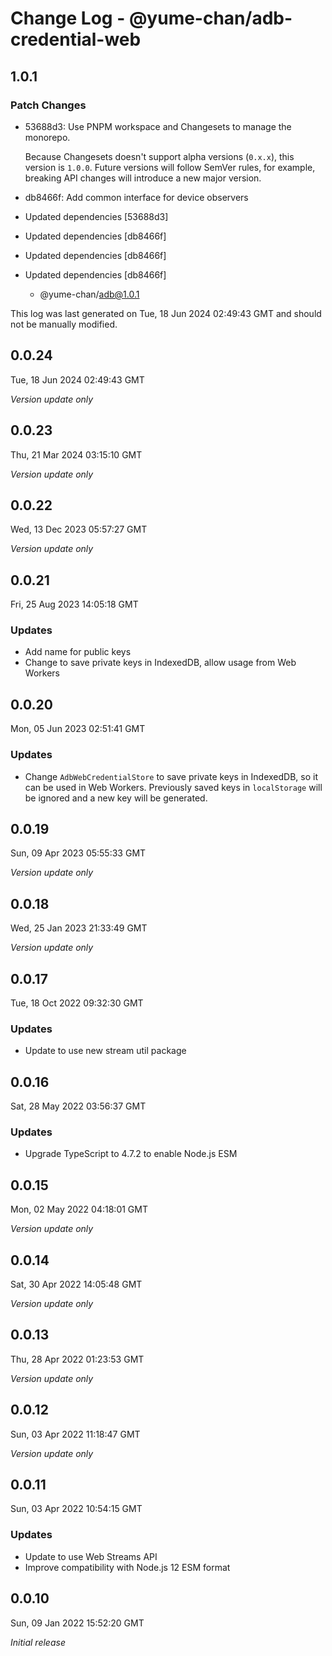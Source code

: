 # Change Log - @yume-chan/adb-credential-web

## 1.0.1

### Patch Changes

- 53688d3: Use PNPM workspace and Changesets to manage the monorepo.

    Because Changesets doesn't support alpha versions (`0.x.x`), this version is `1.0.0`. Future versions will follow SemVer rules, for example, breaking API changes will introduce a new major version.

- db8466f: Add common interface for device observers
- Updated dependencies [53688d3]
- Updated dependencies [db8466f]
- Updated dependencies [db8466f]
- Updated dependencies [db8466f]
    - @yume-chan/adb@1.0.1

This log was last generated on Tue, 18 Jun 2024 02:49:43 GMT and should not be manually modified.

## 0.0.24

Tue, 18 Jun 2024 02:49:43 GMT

_Version update only_

## 0.0.23

Thu, 21 Mar 2024 03:15:10 GMT

_Version update only_

## 0.0.22

Wed, 13 Dec 2023 05:57:27 GMT

_Version update only_

## 0.0.21

Fri, 25 Aug 2023 14:05:18 GMT

### Updates

- Add name for public keys
- Change to save private keys in IndexedDB, allow usage from Web Workers

## 0.0.20

Mon, 05 Jun 2023 02:51:41 GMT

### Updates

- Change `AdbWebCredentialStore` to save private keys in IndexedDB, so it can be used in Web Workers. Previously saved keys in `localStorage` will be ignored and a new key will be generated.

## 0.0.19

Sun, 09 Apr 2023 05:55:33 GMT

_Version update only_

## 0.0.18

Wed, 25 Jan 2023 21:33:49 GMT

_Version update only_

## 0.0.17

Tue, 18 Oct 2022 09:32:30 GMT

### Updates

- Update to use new stream util package

## 0.0.16

Sat, 28 May 2022 03:56:37 GMT

### Updates

- Upgrade TypeScript to 4.7.2 to enable Node.js ESM

## 0.0.15

Mon, 02 May 2022 04:18:01 GMT

_Version update only_

## 0.0.14

Sat, 30 Apr 2022 14:05:48 GMT

_Version update only_

## 0.0.13

Thu, 28 Apr 2022 01:23:53 GMT

_Version update only_

## 0.0.12

Sun, 03 Apr 2022 11:18:47 GMT

_Version update only_

## 0.0.11

Sun, 03 Apr 2022 10:54:15 GMT

### Updates

- Update to use Web Streams API
- Improve compatibility with Node.js 12 ESM format

## 0.0.10

Sun, 09 Jan 2022 15:52:20 GMT

_Initial release_
